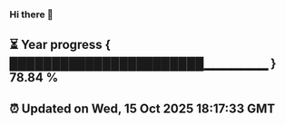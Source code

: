 ### Hi there 👋
⏳ Year progress { ███████████████████████▁▁▁▁▁▁▁ } 78.84 %
---
⏰ Updated on Wed, 15 Oct 2025 18:17:33 GMT
---
